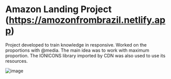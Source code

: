 # Amazon Landing Project (https://amozonfrombrazil.netlify.app)
Project developed to train knowledge in responsive. Worked on the proportions with @media. The main idea was to work with maximum proportion. The IONICONS library imported by CDN was also used to use its resources.

![image](https://user-images.githubusercontent.com/62224609/159550753-9174ef56-be50-4edd-8ec0-121886a7e809.png)


